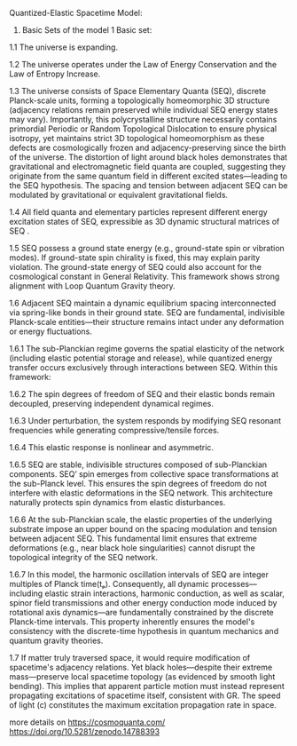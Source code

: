 Quantized-Elastic Spacetime Model: 

1. Basic Sets of the model
1 Basic set:

1.1 The universe is expanding.

1.2 The universe operates under the Law of Energy Conservation and the Law of Entropy Increase.

1.3 The universe consists of Space Elementary Quanta (SEQ), discrete Planck-scale units, forming a topologically homeomorphic 3D structure (adjacency relations remain preserved while individual SEQ energy states may vary). Importantly, this polycrystalline structure necessarily contains primordial Periodic or Random Topological Dislocation to ensure physical isotropy, yet maintains strict 3D topological homeomorphism as these defects are cosmologically frozen and adjacency-preserving since the birth of the universe. The distortion of light around black holes demonstrates that gravitational and electromagnetic field quanta are coupled, suggesting they originate from the same quantum field in different excited states—leading to the SEQ hypothesis. The spacing and tension between adjacent SEQ can be modulated by gravitational or equivalent gravitational fields.

1.4 All field quanta and elementary particles represent different energy excitation states of SEQ, expressible as 3D dynamic structural matrices of SEQ .

1.5 SEQ possess a ground state energy (e.g., ground-state spin or vibration modes). If ground-state spin chirality is fixed, this may explain parity violation. The ground-state energy of SEQ could also account for the cosmological constant in General Relativity. This framework shows strong alignment with Loop Quantum Gravity theory.

1.6 Adjacent SEQ maintain a dynamic equilibrium spacing interconnected via spring-like bonds in their ground state. SEQ are fundamental, indivisible Planck-scale entities—their structure remains intact under any deformation or energy fluctuations.

1.6.1 The sub-Planckian regime governs the spatial elasticity of the network (including elastic potential storage and release), while quantized energy transfer occurs exclusively through interactions between SEQ. Within this framework:

1.6.2 The spin degrees of freedom of SEQ and their elastic bonds remain decoupled, preserving independent dynamical regimes.

1.6.3 Under perturbation, the system responds by modifying SEQ resonant frequencies while generating compressive/tensile forces.

1.6.4 This elastic response is nonlinear and asymmetric.

1.6.5 SEQ are stable, indivisible structures composed of sub-Planckian components. SEQ’ spin emerges from collective space transformations at the sub-Planck level. This ensures the spin degrees of freedom do not interfere with elastic deformations in the SEQ network. This architecture naturally protects spin dynamics from elastic disturbances.

1.6.6 At the sub-Planckian scale, the elastic properties of the underlying substrate impose an upper bound on the spacing modulation and tension between adjacent SEQ. This fundamental limit ensures that extreme deformations (e.g., near black hole singularities) cannot disrupt the topological integrity of the SEQ network.

1.6.7 In this model, the harmonic oscillation intervals of SEQ are integer multiples of Planck time(tₚ). Consequently, all dynamic processes—including elastic strain interactions, harmonic conduction, as well as scalar, spinor field transmissions and other energy conduction mode induced by rotational axis dynamics—are fundamentally constrained by the discrete Planck-time intervals. This property inherently ensures the model's consistency with the discrete-time hypothesis in quantum mechanics and quantum gravity theories.

1.7 If matter truly traversed space, it would require modification of spacetime's adjacency relations. Yet black holes—despite their extreme mass—preserve local spacetime topology (as evidenced by smooth light bending). This implies that apparent particle motion must instead represent propagating excitations of spacetime itself, consistent with GR. The speed of light (c) constitutes the maximum excitation propagation rate in space.


more details on https://cosmoquanta.com/
https://doi.org/10.5281/zenodo.14788393
